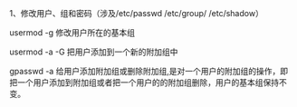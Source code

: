 
1、修改用户、组和密码（涉及/etc/passwd  /etc/group/  /etc/shadow）


usermod   -g  修改用户所在的基本组

usermod  -a -G  把用户添加到一个新的附加组中

gpasswd  -a   给用户添加附加组或删除附加组,是对一个用户的附加组的操作，即把一个用户添加到附加组或者把一个用户的的附加组删除，用户的基本组保持不变。

